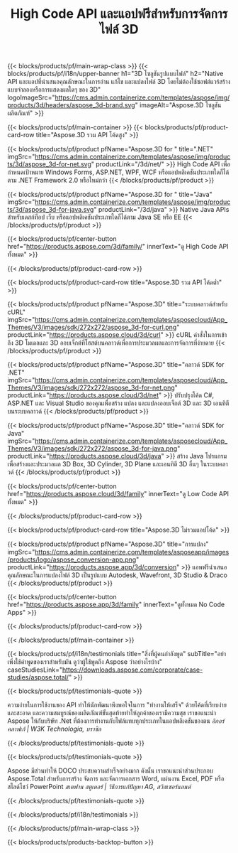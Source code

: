 ﻿---
title: High Code API และแอปฟรีสำหรับการจัดการไฟล์ 3D 
weight: 1460
url: /th/
description: สร้างการแก้ไขและแปลง 3D ไฟล์ ไม่จำเป็นต้องใช้ซอฟต์แวร์สร้างแบบจำลอง 3D ทำงานกับเรขาคณิต ลำดับชั้นของฉาก แชร์หรือแยกเมช ออบเจกต์เคลื่อนไหว เพิ่มกล้องเป้าหมาย
google_site_verification: pJzfspWbY9hmASAU3ozD0x1YVIt8rcjsmkvNtlT8jsM
---
{{< blocks/products/pf/main-wrap-class >}}
{{< blocks/products/pf/i18n/upper-banner h1="3D โซลูชันรูปแบบไฟล์" h2="Native API และแอปที่นำเสนอคุณลักษณะในการอ่าน แก้ไข และแปลงไฟล์ 3D โดยไม่ต้องใช้ซอฟต์แวร์สร้างแบบจำลองหรือการแสดงผลใดๆ ของ 3D" logoImageSrc="https://cms.admin.containerize.com/templates/aspose/img/products/3d/headers/aspose_3d-brand.svg" imageAlt="Aspose.3D โซลูชันผลิตภัณฑ์" >}}

{{< blocks/products/pf/main-container >}}
{{< blocks/products/pf/product-card-row title="Aspose.3D รวม API โค้ดสูง" >}}

{{< blocks/products/pf/product pfName="Aspose.3D for " title=".NET" imgSrc="https://cms.admin.containerize.com/templates/aspose/img/products/3d/aspose_3d-for-net.svg" productLink="/3d/net/" >}}
High Code API เพื่อกำหนดเป้าหมาย Windows Forms, ASP.NET, WPF, WCF หรือแอปพลิเคชันประเภทใดก็ได้ตาม .NET Framework 2.0 หรือใหม่กว่า
{{< /blocks/products/pf/product >}}

{{< blocks/products/pf/product pfName="Aspose.3D for " title="Java" imgSrc="https://cms.admin.containerize.com/templates/aspose/img/products/3d/aspose_3d-for-java.svg" productLink="/3d/java" >}}
Native Java APIs สำหรับเดสก์ท็อป เว็บ หรือแอปพลิเคชันประเภทใดก็ได้ตาม Java SE หรือ EE
{{< /blocks/products/pf/product >}}

{{< blocks/products/pf/center-button href="https://products.aspose.com/3d/family/" innerText="ดู High Code API ทั้งหมด" >}}

{{< /blocks/products/pf/product-card-row >}}

{{< blocks/products/pf/product-card-row title="Aspose.3D รวม API โค้ดต่ำ" >}}

{{< blocks/products/pf/product pfName="Aspose.3D" title="ระบบคลาวด์สำหรับ cURL" imgSrc="https://cms.admin.containerize.com/templates/asposecloud/App_Themes/V3/images/sdk/272x272/aspose_3d-for-curl.png" productLink="https://products.aspose.cloud/3d/curl" >}}
cURL คำสั่งในการเข้าถึง 3D โมเดลและ 3D ออบเจ็กต์ที่โฮสต์บนคลาวด์เพื่อการประมวลผลและการจัดการที่ง่ายดาย
{{< /blocks/products/pf/product >}}

{{< blocks/products/pf/product pfName="Aspose.3D" title="คลาวด์ SDK for .NET" imgSrc="https://cms.admin.containerize.com/templates/asposecloud/App_Themes/V3/images/sdk/272x272/aspose_3d-for-net.png" productLink="https://products.aspose.cloud/3d/net" >}}
ปรับปรุงโค้ด C#, ASP.NET และ Visual Studio ของคุณเพื่อสร้าง แปลง และแปลงออบเจ็กต์ 3D และ 3D เอนทิตีบนระบบคลาวด์
{{< /blocks/products/pf/product >}}

{{< blocks/products/pf/product pfName="Aspose.3D" title="คลาวด์ SDK for Java" imgSrc="https://cms.admin.containerize.com/templates/asposecloud/App_Themes/V3/images/sdk/272x272/aspose_3d-for-java.png" productLink="https://products.aspose.cloud/3d/java" >}}
สร้าง Java โปรแกรมเพื่อสร้างและประมวลผล 3D Box, 3D Cylinder, 3D Plane และเอนทิตี 3D อื่นๆ ในระบบคลาวด์
{{< /blocks/products/pf/product >}}

{{< blocks/products/pf/center-button href="https://products.aspose.cloud/3d/family" innerText="ดู Low Code API ทั้งหมด" >}}

{{< /blocks/products/pf/product-card-row >}}

{{< blocks/products/pf/product-card-row title="Aspose.3D ไม่รวมแอปโค้ด" >}}

{{< blocks/products/pf/product pfName="Aspose.3D" title="การแปลง" imgSrc="https://cms.admin.containerize.com/templates/asposeapp/images/products/logo/aspose_conversion-app.png" productLink="https://products.aspose.app/3d/conversion" >}}
แอพฟรีนำเสนอคุณลักษณะในการแปลงไฟล์ 3D เป็นรูปแบบ Autodesk, Wavefront, 3D Studio & Draco
{{< /blocks/products/pf/product >}}

{{< blocks/products/pf/center-button href="https://products.aspose.app/3d/family" innerText="ดูทั้งหมด No Code Apps" >}}

{{< /blocks/products/pf/product-card-row >}}

{{< /blocks/products/pf/main-container >}}

{{< blocks/products/pf/i18n/testimonials title="สิ่งที่ผู้คนกำลังพูด" subTitle="อย่าเพิ่งใช้คำพูดของเราสำหรับมัน ดูว่าผู้ใช้พูดถึง Aspose ว่าอย่างไรบ้าง" caseStudiesLink="https://downloads.aspose.com/corporate/case-studies/aspose.total/" >}}

{{< blocks/products/pf/testimonials-quote >}}
<p class="first">
 ความง่ายในการใช้งานของ API ทำให้นักพัฒนาพึงพอใจในการ "ทำงานให้เสร็จ" ด้วยโค้ดที่เรียบง่ายและสะอาด และความสมบูรณ์ของผลิตภัณฑ์ขั้นสุดท้ายทำให้ลูกค้าของเรามีความสุข เราขอแนะนำ Aspose ให้กับบริษัท .Net ที่ต้องการทำงานกับไฟล์แทบทุกประเภทในแอปพลิเคชันของตน
 <em>
  อิกอร์ คลาฟเก้ | W3K Technologia, บราซิล
 </em>
</p>

{{< /blocks/products/pf/testimonials-quote >}}

{{< blocks/products/pf/testimonials-quote >}}
<p class="second">
 Aspose มีส่วนทำให้ DOCO ประสบความสำเร็จอย่างมาก ดังนั้น เราขอแนะนำส่วนประกอบ Aspose.Total สำหรับการสร้าง จัดการ และจัดการเอกสาร Word, แผ่นงาน Excel, PDF หรือสไลด์โชว์ PowerPoint
 <em>
  สเตฟาน สตูเดอร์ | วิธีการแก้ปัญหา AG, สวิสเซอร์แลนด์
 </em>
</p>

{{< /blocks/products/pf/testimonials-quote >}}

{{< /blocks/products/pf/i18n/testimonials >}}

{{< /blocks/products/pf/main-wrap-class >}}

{{< blocks/products/products-backtop-button >}}